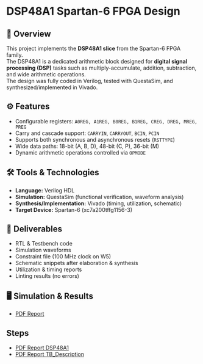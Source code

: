 # DSP48A1 Spartan-6 FPGA Design

## 📖 Overview
This project implements the **DSP48A1 slice** from the Spartan-6 FPGA family.  
The DSP48A1 is a dedicated arithmetic block designed for **digital signal processing (DSP)** tasks such as multiply-accumulate, addition, subtraction, and wide arithmetic operations.  
The design was fully coded in Verilog, tested with QuestaSim, and synthesized/implemented in Vivado.

## ⚙️ Features
- Configurable registers: `A0REG, A1REG, B0REG, B1REG, CREG, DREG, MREG, PREG`
- Carry and cascade support: `CARRYIN`, `CARRYOUT`, `BCIN`, `PCIN`
- Supports both synchronous and asynchronous resets (`RSTTYPE`)
- Wide data paths: 18-bit (A, B, D), 48-bit (C, P), 36-bit (M)
- Dynamic arithmetic operations controlled via `OPMODE`

## 🛠️ Tools & Technologies
- **Language:** Verilog HDL  
- **Simulation:** QuestaSim (functional verification, waveform analysis)  
- **Synthesis/Implementation:** Vivado (timing, utilization, schematic)  
- **Target Device:** Spartan-6 (xc7a200tffg1156-3)  

## 🚀 Deliverables
- RTL & Testbench code  
- Simulation waveforms  
- Constraint file (100 MHz clock on W5)  
- Schematic snippets after elaboration & synthesis  
- Utilization & timing reports  
- Linting results (no errors)  


## 🖥️ Simulation & Results
- [PDF Report](https://github.com/Khaled15102002/DSP48A1/blob/main/_Khaled_Ali_Project1.pdf)

## Steps 
- [PDF Report DSP48A1](https://github.com/Khaled15102002/DSP48A1/blob/main/DSP48A1.pdf)
- [PDF Report TB_Description](https://github.com/Khaled15102002/DSP48A1/blob/main/DSP_TB_Description.pdf)
 

